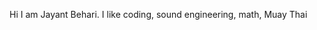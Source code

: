 Hi I am Jayant Behari. I like coding, sound engineering, math, Muay Thai

<!---
Jayantbehari/Jayantbehari is a ✨ special ✨ repository because its `README.md` (this file) appears on your GitHub profile.
You can click the Preview link to take a look at your changes.
--->
